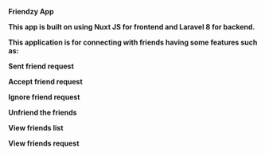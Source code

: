 **Friendzy App**

**This app is built on using Nuxt JS for frontend and Laravel 8 for backend.**

**This application is for connecting with friends having some features such as:**

**Sent friend request**

**Accept friend request**

**Ignore friend request**

**Unfriend the friends**

**View friends list**

**View friends request**
